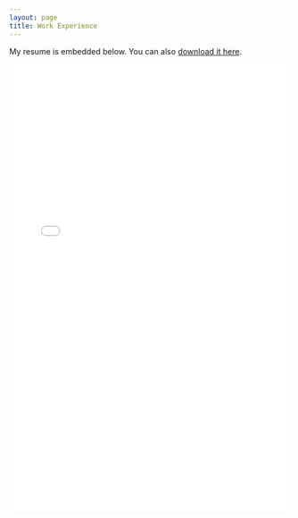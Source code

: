 ```yaml
---
layout: page
title: Work Experience
---
```


My resume is embedded below. You can also <a href="AMTH_Thesis_CL.pdf" download>download it here</a>.

<iframe src="Conrad_Lee_Technical_Resume_May_25.pdf" width="100%" height="800px" style="border:none;"></iframe>

